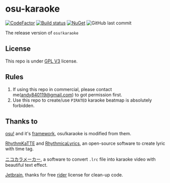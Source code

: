 # osu-karaoke
[![CodeFactor](https://www.codefactor.io/repository/github/osu-karaoke/osu-karaoke/badge)](https://www.codefactor.io/repository/github/osu-karaoke/osu-karaoke)
[![Build status](https://ci.appveyor.com/api/projects/status/toy4vlii1t2vl8yr?svg=true)](https://ci.appveyor.com/project/andy840119/osu-karaoke-release)
[![NuGet](https://img.shields.io/badge/月子我婆-passed-ff69b4.svg)](https://github.com/osu-Karaoke/osu-Karaoke)
![GitHub last commit](https://img.shields.io/github/last-commit/osu-karaoke/osu-karaoke)

The release version of `osu!karaoke`

## License

This repo is under [GPL V3](LICENSE) license.

## Rules

1. If using this repo in commercial, please contact me(andy840119@gmail.com) to got permission first.
2. Use this repo to create/use `PIRATED` karaoke beatmap is absolutely forbidden.

## Thanks to

[osu!](https://github.com/ppy/osu) and it's [framework](https://github.com/ppy/osu-framework), osu!karaoke is modified from them.

[RhythmKaTTE](http://juna-idler.blogspot.com/2016/05/rhythmkatte-version-01.html) and [RhythmicaLyrics](http://suwa.pupu.jp/RhythmicaLyrics.html), an open-source software to create lyric with time tag.

[ニコカラメーカー](http://shinta0806be.ldblog.jp/tag/%E3%83%8B%E3%82%B3%E3%82%AB%E3%83%A9%E3%83%A1%E3%83%BC%E3%82%AB%E3%83%BC), a software to convert `.lrc` file into karaoke video with beautiful text effect.

[Jetbrain](https://www.jetbrains.com/?from=osu-karaoke), thanks for free [rider](https://www.jetbrains.com/rider/) license for clean-up code.
